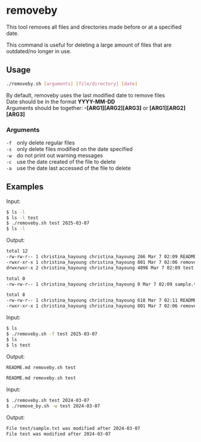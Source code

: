 # removeby

This tool removes all files and directories made before or at a specified date.

This command is useful for deleting a large amount of files that are outdated/no longer in use.

## Usage
```bash
./removeby.sh [arguments] [file/directory] [date]
```
By default, removeby uses the last modified date to remove files  
Date should be in the format **YYYY-MM-DD**  
Arguments should be together: **-[ARG1][ARG2][ARG3]** or **[ARG1][ARG2][ARG3]**

### Arguments
`-f` only delete regular files  
`-s` only delete files modified on the date specified  
`-w` do not print out warning messages  
`-c` use the date created of the file to delete  
`-a` use the date last accessed of the file to delete  

## Examples
Input:
```bash
$ ls -l
$ ls -l test
$ ./removeby.sh test 2025-03-07
$ ls -l
```
Output:
```bash
total 12
-rw-rw-r-- 1 christina_hayoung christina_hayoung 266 Mar 7 02:09 README.md
-rwxr-xr-x 1 christina_hayoung christina_hayoung 801 Mar 7 02:06 removeby.sh
drwxrwxr-x 2 christina_hayoung christina_hayoung 4096 Mar 7 02:09 test

total 0
-rw-rw-r-- 1 christina_hayoung christina_hayoung 0 Mar 7 02:09 sample.txt

total 8
-rw-rw-r-- 1 christina_hayoung christina_hayoung 618 Mar 7 02:11 README.md
-rwxr-xr-x 1 christina_hayoung christina_hayoung 801 Mar 7 02:06 removeby.sh
```

Input:
```bash
$ ls
$ ./removeby.sh -f test 2025-03-07
$ ls
$ ls test
```

Output:

```bash
README.md removeby.sh test

README.md removeby.sh test


```

Input:
```bash
$ ./removeby.sh test 2024-03-07
$ ./remove_by.sh -w test 2024-03-07
```

Output:

```bash
File test/sample.txt was modified after 2024-03-07
File test was modified after 2024-03-07


```
